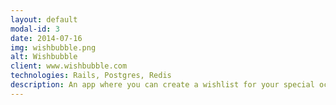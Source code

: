 ```yaml
---
layout: default
modal-id: 3
date: 2014-07-16
img: wishbubble.png
alt: Wishbubble
client: www.wishbubble.com
technologies: Rails, Postgres, Redis
description: An app where you can create a wishlist for your special occasions and your friends can choose what to buy for you from the list.
---
```

